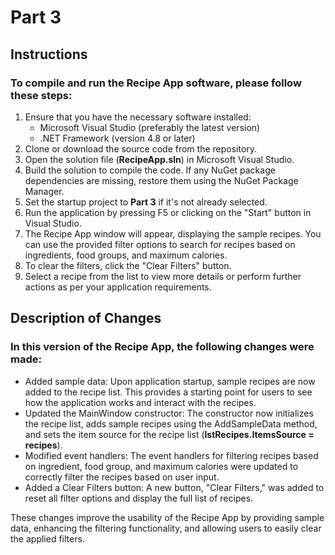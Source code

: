 # Part 3
## Instructions
### To compile and run the Recipe App software, please follow these steps:
1. Ensure that you have the necessary software installed:
    + Microsoft Visual Studio (preferably the latest version)
    + .NET Framework (version 4.8 or later)
2. Clone or download the source code from the repository.
3. Open the solution file (**RecipeApp.sln**) in Microsoft Visual Studio.
4. Build the solution to compile the code. If any NuGet package dependencies are missing, restore them using the NuGet Package Manager.
5. Set the startup project to **Part 3** if it's not already selected.
6. Run the application by pressing F5 or clicking on the "Start" button in Visual Studio.
7. The Recipe App window will appear, displaying the sample recipes. You can use the provided filter options to search for recipes based on         ingredients, food groups, and maximum calories.
8. To clear the filters, click the "Clear Filters" button.
9. Select a recipe from the list to view more details or perform further actions as per your application requirements.

## Description of Changes
### In this version of the Recipe App, the following changes were made:
- Added sample data: Upon application startup, sample recipes are now added to the recipe list. This provides a starting point for users to see how the application works and interact with the recipes.
- Updated the MainWindow constructor: The constructor now initializes the recipe list, adds sample recipes using the AddSampleData method, and sets the item source for the recipe list (**lstRecipes.ItemsSource = recipes**).
- Modified event handlers: The event handlers for filtering recipes based on ingredient, food group, and maximum calories were updated to correctly filter the recipes based on user input.
- Added a Clear Filters button: A new button, "Clear Filters," was added to reset all filter options and display the full list of recipes.

These changes improve the usability of the Recipe App by providing sample data, enhancing the filtering functionality, and allowing users to easily clear the applied filters.
